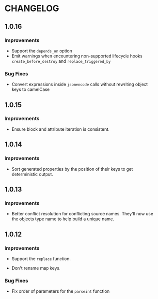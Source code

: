 CHANGELOG
=========

## 1.0.16

### Improvements

- Support the `depends_on` option
- Emit warnings when encountering non-supported lifecycle hooks `create_before_destroy` and `replace_triggered_by`

### Bug Fixes

- Convert expressions inside `jsonencode` calls without rewriting object keys to camelCase

## 1.0.15

### Improvements

 - Ensure block and attribute iteration is consistent.

## 1.0.14

### Improvements

 - Sort generated properties by the position of their keys to get deterministic output.

## 1.0.13

### Improvements

  - Better conflict resolution for conflicting source names. They'll now use the objects type name to help build a unique name.

## 1.0.12

### Improvements

  - Support the `replace` function.

  - Don't rename map keys.

### Bug Fixes

 - Fix order of parameters for the `parseint` function